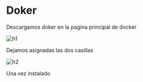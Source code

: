 # Doker
Descargamos doker en la pagina principal de docker 

![h1](https://user-images.githubusercontent.com/91874537/161525912-8e525ba4-7d0d-442a-a27b-4de993d8e1bf.PNG)

Dejamos asignadas las dos casillas

![h2](https://user-images.githubusercontent.com/91874537/161525927-5df89334-c895-421e-95fb-4d48303024d5.PNG)

Una vez instalado

